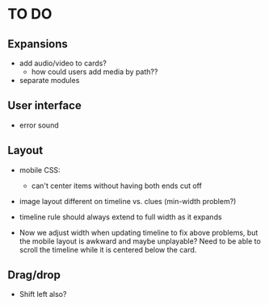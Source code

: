 # TO DO

## Expansions
- add audio/video to cards?
    - how could users add media by path??
- separate modules

## User interface
- error sound

## Layout
- mobile CSS: 
    - can't center items without having both ends cut off
- image layout different on timeline vs. clues (min-width problem?)
- timeline rule should always extend to full width as it expands

- Now we adjust width when updating timeline to fix above problems, but the
  mobile layout is awkward and maybe unplayable? Need to be able to scroll the
  timeline while it is centered below the card.

## Drag/drop
- Shift left also?
